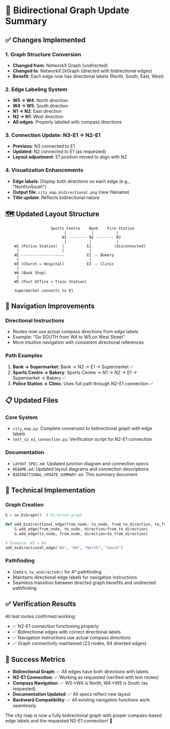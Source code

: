 # 🎯 Bidirectional Graph Update Summary

## ✅ Changes Implemented

### 1. Graph Structure Conversion
- **Changed from**: NetworkX.Graph (undirected) 
- **Changed to**: NetworkX.DiGraph (directed with bidirectional edges)
- **Benefit**: Each edge now has directional labels (North, South, East, West)

### 2. Edge Labeling System
- **W5 → W4**: North direction
- **W4 → W5**: South direction  
- **N1 → N2**: East direction
- **N2 → N1**: West direction
- **All edges**: Properly labeled with compass directions

### 3. Connection Update: N3-E1 → N2-E1
- **Previous**: N3 connected to E1
- **Updated**: N2 connected to E1 (as requested)
- **Layout adjustment**: E1 position moved to align with N2

### 4. Visualization Enhancements
- **Edge labels**: Display both directions on each edge (e.g., "North\nSouth")
- **Output file**: `city_map_bidirectional.png` (new filename)
- **Title update**: Reflects bidirectional nature

## 🗺️ Updated Layout Structure

```
                    Sports Centre    Bank    Fire Station
                          |           |          |
                         N1 -------- N2 -------- N3
                          |          |           |
    W1 (Police Station)  |          E1          (disconnected)
     |                   |           |
    W2 -------------------          E2 -- Bakery
     |                               |
    W3 (Church ↔ Hospital)          E3 -- Clinic
     |
    W4 (Book Shop)
     |
    W5 (Post Office ↔ Train Station)

    Supermarket connects to E1
```

## 🧭 Navigation Improvements

### Directional Instructions
- Routes now use actual compass directions from edge labels
- Example: "Go SOUTH from W4 to W5 on West Street"
- More intuitive navigation with consistent directional references

### Path Examples
1. **Bank → Supermarket**: Bank → N2 → E1 → Supermarket ✅
2. **Sports Centre → Bakery**: Sports Centre → N1 → N2 → E1 → Supermarket → Bakery ✅
3. **Police Station → Clinic**: Uses full path through N2-E1 connection ✅

## 📋 Updated Files

### Core System
- `city_map.py`: Complete conversion to bidirectional graph with edge labels
- `test_n2_e1_connection.py`: Verification script for N2-E1 connection

### Documentation
- `LAYOUT_SPEC.md`: Updated junction diagram and connection specs
- `README.md`: Updated layout diagrams and connection descriptions
- `BIDIRECTIONAL_UPDATE_SUMMARY.md`: This summary document

## 🔧 Technical Implementation

### Graph Creation
```python
G = nx.DiGraph()  # Directed graph

def add_bidirectional_edge(from_node, to_node, from_to_direction, to_from_direction):
    G.add_edge(from_node, to_node, direction=from_to_direction)
    G.add_edge(to_node, from_node, direction=to_from_direction)

# Example: W5 ↔ W4
add_bidirectional_edge("W5", "W4", "North", "South")
```

### Pathfinding
- Uses `G.to_undirected()` for A* pathfinding
- Maintains directional edge labels for navigation instructions
- Seamless transition between directed graph benefits and undirected pathfinding

## ✅ Verification Results

All test routes confirmed working:
- ✅ N2-E1 connection functioning properly
- ✅ Bidirectional edges with correct directional labels
- ✅ Navigation instructions use actual compass directions
- ✅ Graph connectivity maintained (23 nodes, 64 directed edges)

## 🎉 Success Metrics

- **Bidirectional Graph**: ✅ All edges have both directions with labels
- **N2-E1 Connection**: ✅ Working as requested (verified with test routes)
- **Compass Navigation**: ✅ W5→W4 is North, W4→W5 is South (as requested)
- **Documentation Updated**: ✅ All specs reflect new layout
- **Backward Compatibility**: ✅ All existing navigation functions work seamlessly

The city map is now a fully bidirectional graph with proper compass-based edge labels and the requested N2-E1 connection! 🎯